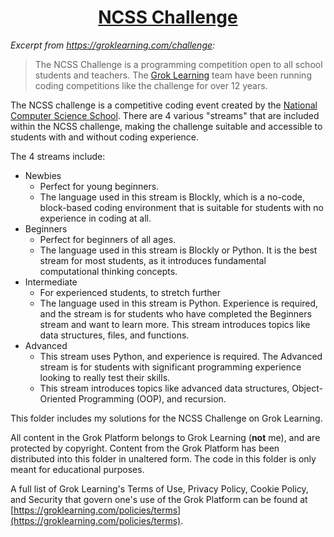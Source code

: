 <h1 align="center">
    <a href="https://groklearning.com/challenge/" rel="noopener noreferrer"> NCSS Challenge </a>
</h1>

*Excerpt from https://groklearning.com/challenge:*
> The NCSS Challenge is a programming competition open to all school students and teachers. The <a href="https://groklearning.com">Grok Learning</a> team have been running coding competitions like the challenge for over 12 years.

The NCSS challenge is a competitive coding event created by the [National Computer Science School](https://ncss.edu.au). There are 4 various "streams" that are included within the NCSS challenge, making the challenge suitable and accessible to students with and without coding experience. 

The 4 streams include:
- Newbies
  - Perfect for young beginners.
  - The language used in this stream is Blockly, which is a no-code, block-based coding environment that is suitable for students with no experience in coding at all.
- Beginners
  - Perfect for beginners of all ages.
  - The language used in this stream is Blockly or Python. It is the best stream for most students, as it introduces fundamental computational thinking concepts.
- Intermediate
  - For experienced students, to stretch further
  - The language used in this stream is Python. Experience is required, and the stream is for students who have completed the Beginners stream and want to learn more. This stream introduces topics like data structures, files, and functions.
- Advanced
  - This stream uses Python, and experience is required. The Advanced stream is for students with significant programming experience looking to really test their skills.
  - This stream introduces topics like advanced data structures, Object-Oriented Programming (OOP), and recursion.

This folder includes my solutions for the NCSS Challenge on Grok Learning.

All content in the Grok Platform belongs to Grok Learning (**not** me), and are protected by copyright.  Content from the Grok Platform has been distributed into this folder in unaltered form. The code in this folder is only meant for educational purposes. 

A full list of Grok Learning's Terms of Use, Privacy Policy, Cookie Policy, and Security that govern one's use of the Grok Platform can be found at [https://groklearning.com/policies/terms](https://groklearning.com/policies/terms).
